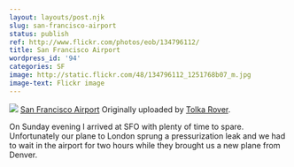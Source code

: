 ```yaml
---
layout: layouts/post.njk
slug: san-francisco-airport
status: publish
ref: http://www.flickr.com/photos/eob/134796112/
title: San Francisco Airport
wordpress_id: '94'
categories: SF
image: http://static.flickr.com/48/134796112_1251768b07_m.jpg
image-text: Flickr image
---
```


[![](http://static.flickr.com/48/134796112_1251768b07_t.jpg)](http://www.flickr.com/photos/eob/134796112/)
   [San Francisco Airport](http://www.flickr.com/photos/eob/134796112/)
  Originally uploaded by [Tolka Rover](http://www.flickr.com/people/eob/).

On Sunday evening I arrived at SFO with plenty of time to spare.  Unfortunately our plane to London sprung a pressurization leak and we had to wait in the airport for two hours while they brought us a new plane from Denver.

